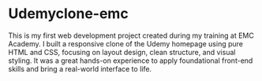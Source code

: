 # Udemyclone-emc
This is my first web development project created during my training at EMC Academy. I built a responsive clone of the Udemy homepage using pure HTML and CSS, focusing on layout design, clean structure, and visual styling. It was a great hands-on experience to apply foundational front-end skills and bring a real-world interface to life.
